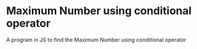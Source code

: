 # Maximum Number using conditional operator
 A program in JS to find the Maximum Number using conditional operator
